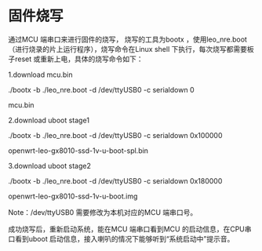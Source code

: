 # **固件烧写**

通过MCU 端串口来进行固件的烧写， 烧写的工具为bootx ，使用leo\_nre.boot（进行烧录的片上运行程序），烧写命令在Linux shell 下执行，每次烧写都需要板子reset 或重新上电，具体的烧写命令如下：

1.download mcu.bin

./bootx -b ./leo\_nre.boot -d /dev/ttyUSB0 -c serialdown 0

mcu.bin

2.download uboot stage1

./bootx -b ./leo\_nre.boot -d /dev/ttyUSB0 -c serialdown 0x100000

openwrt-leo-gx8010-ssd-1v-u-boot-spl.bin

3.download uboot stage2

./bootx -b ./leo\_nre.boot -d /dev/ttyUSB0 -c serialdown 0x180000

openwrt-leo-gx8010-ssd-1v-u-boot.img

Note：/dev/ttyUSB0 需要修改为本机对应的MCU 端串口号。

成功烧写后，重新启动系统，能在MCU 端串口看到MCU 的启动信息，在CPU串口看到uboot 启动信息，接入喇叭的情况下能够听到“系统启动中”提示音。

